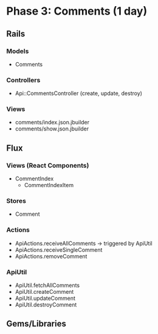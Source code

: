 # Phase 3: Comments (1 day)

## Rails
### Models
* Comments

### Controllers
* Api::CommentsController (create, update, destroy)

### Views
* comments/index.json.jbuilder
* comments/show.json.jbuilder

## Flux
### Views (React Components)
* CommentIndex
  - CommentIndexItem

### Stores
* Comment

### Actions
* ApiActions.receiveAllComments -> triggered by ApiUtil
* ApiActions.receiveSingleComment
* ApiActions.removeComment

### ApiUtil
* ApiUtil.fetchAllComments
* ApiUtil.createComment
* ApiUtil.updateComment
* ApiUtil.destroyComment

## Gems/Libraries
